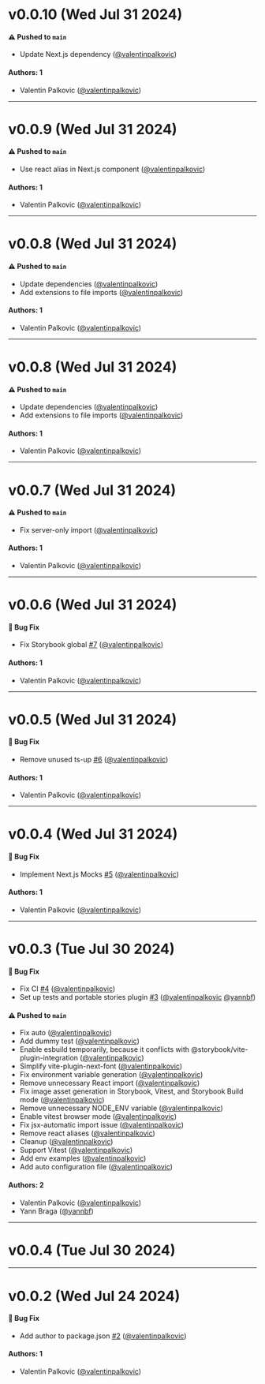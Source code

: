 # v0.0.10 (Wed Jul 31 2024)

#### ⚠️ Pushed to `main`

- Update Next.js dependency ([@valentinpalkovic](https://github.com/valentinpalkovic))

#### Authors: 1

- Valentin Palkovic ([@valentinpalkovic](https://github.com/valentinpalkovic))

---

# v0.0.9 (Wed Jul 31 2024)

#### ⚠️ Pushed to `main`

- Use react alias in Next.js component ([@valentinpalkovic](https://github.com/valentinpalkovic))

#### Authors: 1

- Valentin Palkovic ([@valentinpalkovic](https://github.com/valentinpalkovic))

---

# v0.0.8 (Wed Jul 31 2024)

#### ⚠️ Pushed to `main`

- Update dependencies ([@valentinpalkovic](https://github.com/valentinpalkovic))
- Add extensions to file imports ([@valentinpalkovic](https://github.com/valentinpalkovic))

#### Authors: 1

- Valentin Palkovic ([@valentinpalkovic](https://github.com/valentinpalkovic))

---

# v0.0.8 (Wed Jul 31 2024)

#### ⚠️ Pushed to `main`

- Update dependencies ([@valentinpalkovic](https://github.com/valentinpalkovic))
- Add extensions to file imports ([@valentinpalkovic](https://github.com/valentinpalkovic))

#### Authors: 1

- Valentin Palkovic ([@valentinpalkovic](https://github.com/valentinpalkovic))

---

# v0.0.7 (Wed Jul 31 2024)

#### ⚠️ Pushed to `main`

- Fix server-only import ([@valentinpalkovic](https://github.com/valentinpalkovic))

#### Authors: 1

- Valentin Palkovic ([@valentinpalkovic](https://github.com/valentinpalkovic))

---

# v0.0.6 (Wed Jul 31 2024)

#### 🐛 Bug Fix

- Fix Storybook global [#7](https://github.com/storybookjs/vite-plugin-storybook-nextjs/pull/7) ([@valentinpalkovic](https://github.com/valentinpalkovic))

#### Authors: 1

- Valentin Palkovic ([@valentinpalkovic](https://github.com/valentinpalkovic))

---

# v0.0.5 (Wed Jul 31 2024)

#### 🐛 Bug Fix

- Remove unused ts-up [#6](https://github.com/storybookjs/vite-plugin-storybook-nextjs/pull/6) ([@valentinpalkovic](https://github.com/valentinpalkovic))

#### Authors: 1

- Valentin Palkovic ([@valentinpalkovic](https://github.com/valentinpalkovic))

---

# v0.0.4 (Wed Jul 31 2024)

#### 🐛 Bug Fix

- Implement Next.js Mocks [#5](https://github.com/storybookjs/vite-plugin-storybook-nextjs/pull/5) ([@valentinpalkovic](https://github.com/valentinpalkovic))

#### Authors: 1

- Valentin Palkovic ([@valentinpalkovic](https://github.com/valentinpalkovic))

---

# v0.0.3 (Tue Jul 30 2024)

#### 🐛 Bug Fix

- Fix CI [#4](https://github.com/storybookjs/vite-plugin-storybook-nextjs/pull/4) ([@valentinpalkovic](https://github.com/valentinpalkovic))
- Set up tests and portable stories plugin [#3](https://github.com/storybookjs/vite-plugin-storybook-nextjs/pull/3) ([@valentinpalkovic](https://github.com/valentinpalkovic) [@yannbf](https://github.com/yannbf))

#### ⚠️ Pushed to `main`

- Fix auto ([@valentinpalkovic](https://github.com/valentinpalkovic))
- Add dummy test ([@valentinpalkovic](https://github.com/valentinpalkovic))
- Enable esbuild temporarily, because it conflicts with @storybook/vite-plugin-integration ([@valentinpalkovic](https://github.com/valentinpalkovic))
- Simplify vite-plugin-next-font ([@valentinpalkovic](https://github.com/valentinpalkovic))
- Fix environment variable generation ([@valentinpalkovic](https://github.com/valentinpalkovic))
- Remove unnecessary React import ([@valentinpalkovic](https://github.com/valentinpalkovic))
- Fix image asset generation in Storybook, Vitest, and Storybook Build mode ([@valentinpalkovic](https://github.com/valentinpalkovic))
- Remove unnecessary NODE_ENV variable ([@valentinpalkovic](https://github.com/valentinpalkovic))
- Enable vitest browser mode ([@valentinpalkovic](https://github.com/valentinpalkovic))
- Fix jsx-automatic import issue ([@valentinpalkovic](https://github.com/valentinpalkovic))
- Remove react aliases ([@valentinpalkovic](https://github.com/valentinpalkovic))
- Cleanup ([@valentinpalkovic](https://github.com/valentinpalkovic))
- Support Vitest ([@valentinpalkovic](https://github.com/valentinpalkovic))
- Add env examples ([@valentinpalkovic](https://github.com/valentinpalkovic))
- Add auto configuration file ([@valentinpalkovic](https://github.com/valentinpalkovic))

#### Authors: 2

- Valentin Palkovic ([@valentinpalkovic](https://github.com/valentinpalkovic))
- Yann Braga ([@yannbf](https://github.com/yannbf))

---

# v0.0.4 (Tue Jul 30 2024)



---

# v0.0.2 (Wed Jul 24 2024)

#### 🐛 Bug Fix

- Add author to package.json [#2](https://github.com/storybookjs/vite-plugin-next/pull/2) ([@valentinpalkovic](https://github.com/valentinpalkovic))

#### Authors: 1

- Valentin Palkovic ([@valentinpalkovic](https://github.com/valentinpalkovic))

